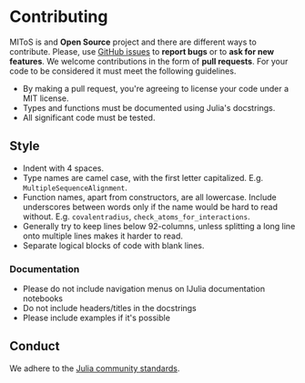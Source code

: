 # Contributing

MIToS is and **Open Source** project and there are different ways to contribute.
Please, use [GitHub issues](https://github.com/diegozea/MIToS.jl/issues) to **report bugs** or to **ask for new features**.
We welcome contributions in the form of **pull requests**. For your code to be considered it must meet the following guidelines.

- By making a pull request, you're agreeing to license your code under a MIT license.
- Types and functions must be documented using Julia's docstrings.
- All significant code must be tested.

## Style

- Indent with 4 spaces.
- Type names are camel case, with the first letter capitalized. E.g. `MultipleSequenceAlignment`.
- Function names, apart from constructors, are all lowercase. Include underscores between words only if the name would be hard to read without. E.g. `covalentradius`, `check_atoms_for_interactions`.
- Generally try to keep lines below 92-columns, unless splitting a long line onto multiple lines makes it harder to read.
- Separate logical blocks of code with blank lines.

### Documentation

- Please do not include navigation menus on IJulia documentation notebooks
- Do not include headers/titles in the docstrings
- Please include examples if it's possible

## Conduct

We adhere to the [Julia community standards](http://julialang.org/community/standards/).
